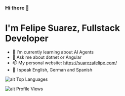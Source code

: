 ### Hi there 👋


# I'm Felipe Suarez, Fullstack Developer

- 🌱 I’m currently learning about AI Agents
- 💬 Ask me about dotnet or Angular
- 📫 My personal website: https://suarezafelipe.com/ 
- 👅 I speak English, German and Spanish

![alt Top Languages](https://github-readme-stats.vercel.app/api/top-langs?username=suarezafelipe&show_icons=true&locale=en&layout=compact&theme=dracula&hide=vue)

![alt Profile Views](https://komarev.com/ghpvc/?username=suarezafelipe&label=Profile%20views&color=e16488&style=flat)







